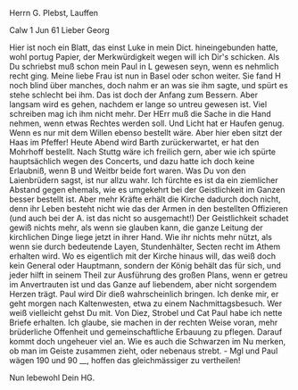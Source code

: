 Herrn G. Plebst, Lauffen

 Calw 1 Jun 61
Lieber Georg

Hier ist noch ein Blatt, das einst Luke in mein Dict. hineingebunden hatte, wohl portug Papier, der Merkwürdigkeit wegen will ich Dir's schicken. 
Als Du schriebst muß schon mein Paul in L gewesen seyn, wenn es nehmlich recht ging. Meine liebe Frau ist nun in Basel oder schon weiter. Sie fand H noch blind über manches, doch nahm er an was sie ihm sagte, und spürt es stehe schlecht bei ihm. Das ist doch der Anfang zum Bessern. Aber langsam wird es gehen, nachdem er lange so untreu gewesen ist. Viel schreiben mag ich ihm nicht mehr. Der HErr muß die Sache in die Hand nehmen, wenn etwas Rechtes werden soll. Und Licht hat er Haufen genug. Wenn es nur mit dem Willen ebenso bestellt wäre. Aber hier eben sitzt der Haas im Pfeffer! 
Heute Abend wird Barth zurückerwartet, er hat den Mohrhoff bestellt. Nach Stuttg wäre ich freilich gern, aber wie ich spürte hauptsächlich wegen des Concerts, und dazu hatte ich doch keine Erlaubniß, wenn B und Weitbr beide fort waren. Was Du von den Laienbrüdern sagst, ist nur allzu wahr. Ich fürchte es ist da ein ziemlicher Abstand gegen ehemals, wie es umgekehrt bei der Geistlichkeit im Ganzen besser bestellt ist. Aber mehr Kräfte erhält die Kirche dadurch doch nicht, denn ihr Leben besteht nicht wie das der Armen in den bestellten Offizieren (und auch bei der A. ist das nicht so ausgemacht!) Der Geistlichkeit schadet gewiß nichts mehr, als wenn sie glauben kann, die ganze Leitung der kirchlichen Dinge liege jetzt in ihrer Hand. Wie ihr nichts mehr nützt, als wenn sie durch bedeutende Layen, Stundenhälter, Secten recht im Athem erhalten wird. Wo es eigentlich mit der Kirche hinaus will, das weiß doch kein General oder Hauptmann, sondern der König behält das für sich, und jeder hilft in seinem Theil zur Ausführung des großen Plans, wenn er getreu im Anvertrauten ist und das Ganze auf liebendem, aber nicht sorgendem Herzen trägt. Paul wird Dir dieß wahrscheinlich bringen. Ich denke mir, er geht morgen nach Kaltenwesten, etwa zu einem Nachmittagsbesuch. Wer weiß vielleicht gehst Du mit. Von Diez, Strobel und Cat Paul habe ich nette Briefe erhalten. Ich glaube, sie machen in der rechten Weise voran, mehr brüderliche Offenheit und gemeinschaftliche Erbauung zu pflegen. Darauf kommt doch ungeheuer viel an. Wie es auch die Schwarzen im Nu merken, ob man im Geiste zusammen zieht, oder nebenaus strebt. - Mgl und Paul wägen 190 und 90 __, hoffen das gleichmässiger zu vertheilen!

 Nun lebewohl
 Dein HG.

